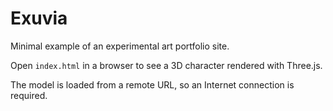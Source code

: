 # Exuvia

Minimal example of an experimental art portfolio site.

Open `index.html` in a browser to see a 3D character rendered with Three.js.

The model is loaded from a remote URL, so an Internet connection is required.
